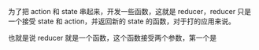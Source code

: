 为了把 action 和 state 串起来，开发一些函数，这就是 reducer，reducer 只是一个接受 state 和 action，并返回新的 state 的函数，对于打的应用来说。

也就是说 reducer 就是一个函数，这个函数接受两个参数，第一个是

